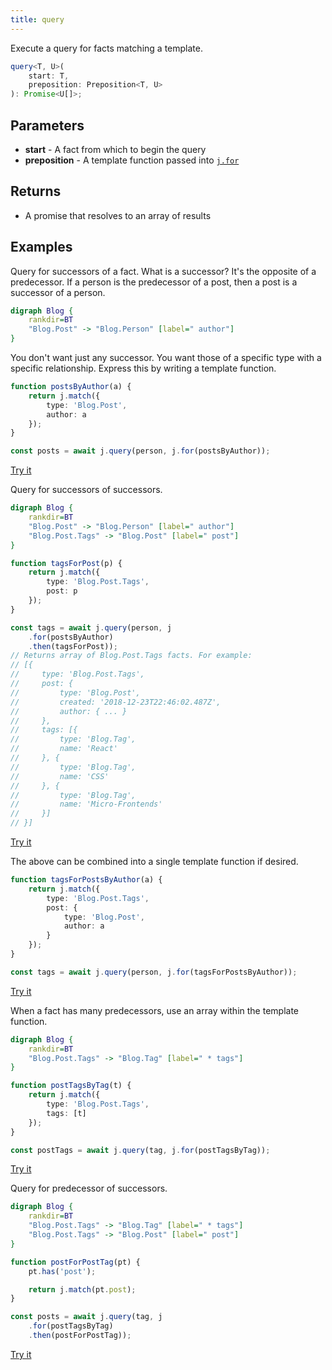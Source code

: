 ```yaml
---
title: query
---
```


Execute a query for facts matching a template.

```typescript
query<T, U>(
    start: T,
    preposition: Preposition<T, U>
): Promise<U[]>;
```

## Parameters

* **start** - A fact from which to begin the query
* **preposition** - A template function passed into [`j.for`](../for/)

## Returns

* A promise that resolves to an array of results

## Examples

Query for successors of a fact.
What is a successor?
It's the opposite of a predecessor.
If a person is the predecessor of a post, then a post is a successor of a person.

```dot
digraph Blog {
    rankdir=BT
    "Blog.Post" -> "Blog.Person" [label=" author"]
}
```

You don't want just any successor.
You want those of a specific type with a specific relationship.
Express this by writing a template function.

```typescript
function postsByAuthor(a) {
    return j.match({
        type: 'Blog.Post',
        author: a
    });
}

const posts = await j.query(person, j.for(postsByAuthor));
```

[Try it](/examples/query/successors)

Query for successors of successors.

```dot
digraph Blog {
    rankdir=BT
    "Blog.Post" -> "Blog.Person" [label=" author"]
    "Blog.Post.Tags" -> "Blog.Post" [label=" post"]
}
```

```typescript
function tagsForPost(p) {
    return j.match({
        type: 'Blog.Post.Tags',
        post: p
    });
}

const tags = await j.query(person, j
    .for(postsByAuthor)
    .then(tagsForPost));
// Returns array of Blog.Post.Tags facts. For example:
// [{
//     type: 'Blog.Post.Tags',
//     post: {
//         type: 'Blog.Post',
//         created: '2018-12-23T22:46:02.487Z',
//         author: { ... }
//     },
//     tags: [{
//         type: 'Blog.Tag',
//         name: 'React'
//     }, {
//         type: 'Blog.Tag',
//         name: 'CSS'
//     }, {
//         type: 'Blog.Tag',
//         name: 'Micro-Frontends'
//     }]
// }]
```

[Try it](/examples/query/successors-of-successors)

The above can be combined into a single template function if desired.

```typescript
function tagsForPostsByAuthor(a) {
    return j.match({
        type: 'Blog.Post.Tags',
        post: {
            type: 'Blog.Post',
            author: a
        }
    });
}

const tags = await j.query(person, j.for(tagsForPostsByAuthor));
```

[Try it](/examples/query/combined-successors-of-successors)

When a fact has many predecessors, use an array within the template function.

```dot
digraph Blog {
    rankdir=BT
    "Blog.Post.Tags" -> "Blog.Tag" [label=" * tags"]
}
```

```typescript
function postTagsByTag(t) {
    return j.match({
        type: 'Blog.Post.Tags',
        tags: [t]
    });
}

const postTags = await j.query(tag, j.for(postTagsByTag));
```

[Try it](/examples/query/many-predecessors)

Query for predecessor of successors.

```dot
digraph Blog {
    rankdir=BT
    "Blog.Post.Tags" -> "Blog.Tag" [label=" * tags"]
    "Blog.Post.Tags" -> "Blog.Post" [label=" post"]
}
```

```typescript
function postForPostTag(pt) {
    pt.has('post');

    return j.match(pt.post);
}

const posts = await j.query(tag, j
    .for(postTagsByTag)
    .then(postForPostTag));
```

[Try it](/examples/query/predecessors-of-successors)